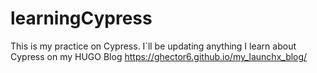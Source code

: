 # learningCypress

This is my practice on Cypress. I´ll be updating anything I learn about Cypress on my HUGO Blog https://ghector6.github.io/my_launchx_blog/
